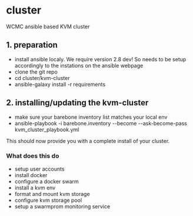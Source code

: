 # cluster
WCMC ansible based KVM cluster

## 1. preparation

- install ansible localy. We require version 2.8 dev! So needs to be setup accordingly to the instations on the ansible webpage
- clone the git repo
- cd cluster/kvm-cluster
- ansible-galaxy install -r requirements

## 2. installing/updating the kvm-cluster

- make sure your barebone inventory list matches your local env
- ansible-playbook -i barebone.inventory --become --ask-become-pass kvm_cluster_playbook.yml

This should now provide you with a complete install of your cluster.

### What does this do

- setup user accounts
- install docker
- configure a docker swarm
- install a kvm env
- format and mount kvm storage
- configure kvm storage pool
- setup a swarmprom monitoring service
